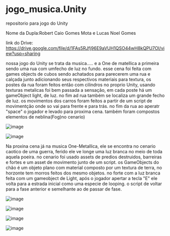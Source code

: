 # jogo_musica.Unity
repositorio para jogo do Unity

Nome da Dupla:Robert Caio Gomes Mota e Lucas Noel Gomes

link do Drive: https://drive.google.com/file/d/1FAs5RJfj96E9aVUH1QSO44wH8kQPU7Ol/view?usp=sharing

nossa jogo do Unity se trata da musica..... e a One de matellica a primeira sendo uma rua com umfecho de luz no fundo. esse cena foi feita com games objects de cubos sendo achatados para parecerem uma rua e calçada junto adicionando seus respectivos materiais para textura, os postes da rua foram feitos então com cilindros no proprio Unity, usando texturas metalicas foi bem passada a sensação, em cada poste há um gameObject light, de luz. no fim ad rua também se localiza um grande fecho de luz. os movimentos dos carros foram feitos a partir de um script de movimentção onde so vai para frente e para trás. no fim da rua ao aperatr "space" o jogador e levado para proxima cena. também foram compostos elementos de neblina(Fog)no cenario)

![image](https://github.com/Rob3rt2/jogo_musica.Unity/assets/127865166/432a2bf7-4024-4f07-8c71-4697eb7f43c5)

![image](https://github.com/Rob3rt2/jogo_musica.Unity/assets/127865166/6cb69bec-5332-418f-973f-36fac32ec71f)


Na proxina cena já na musica One-Metallica, ele se encontra no cenario caotico de uma guerra, ferido ele ve longe uma luz branca no meio de toda aquela poeira. no cenario foi usado assets de predios destruidos, barreiras e fortes e um asset de movimento junto de um script. os GameObjects do chão é um objeto plano com material composto por um textura de terra, no horzonte tem morros feitos dos mesmo objetos. no forte com a luz branca feita com um gameobject de Light, após o jogador apertar a tecla "E" ele volta para a estrada inicial como uma especie de looping. o script de voltar para a fase anterior e semelhante ao de passar de fase.


![image](https://github.com/Rob3rt2/jogo_musica.Unity/assets/127865166/e6e25f0d-8a53-49f0-8b9d-d03acf0c5e68)



![image](https://github.com/Rob3rt2/jogo_musica.Unity/assets/127865166/39d7b1c3-b513-4023-b4e0-9e491aa57d9f)


![image](https://github.com/Rob3rt2/jogo_musica.Unity/assets/127865166/2f997f71-7ade-4258-b45d-88ed6460915f)


![image](https://github.com/Rob3rt2/jogo_musica.Unity/assets/127865166/1935653b-8762-496f-8f8a-09fd74f109ff)



